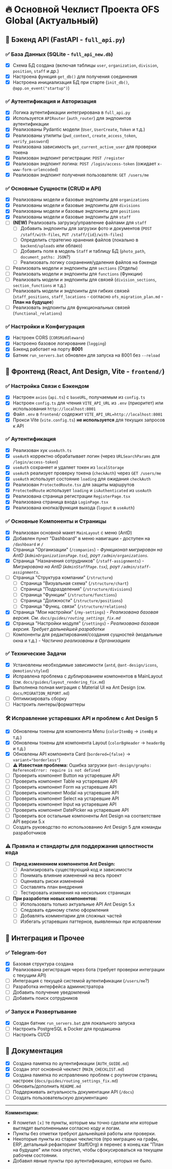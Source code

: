 # 🔥 Основной Чеклист Проекта OFS Global (Актуальный)

## 🚀 Бэкенд API (FastAPI - `full_api.py`)

### ✅ База Данных (SQLite - `full_api_new.db`)
- [x] Схема БД создана (включая таблицы `user`, `organization`, `division`, `position`, `staff` и др.)
- [x] Настроена функция `get_db()` для получения соединения
- [x] Настроена инициализация БД при старте (`init_db()`, `@app.on_event("startup")`)

### ✅ Аутентификация и Авторизация
- [x] Логика аутентификации интегрирована в `full_api.py`
- [x] Используется `APIRouter` (`auth_router`) для эндпоинтов аутентификации
- [x] Реализованы Pydantic модели (`User`, `UserCreate`, `Token` и т.д.)
- [x] Реализованы утилиты (`pwd_context`, `create_access_token`, `verify_password`)
- [x] Реализована зависимость `get_current_active_user` для проверки токена
- [x] Реализован эндпоинт регистрации: `POST /register`
- [x] Реализован эндпоинт логина: `POST /login/access-token` (ожидает `x-www-form-urlencoded`)
- [x] Реализован эндпоинт получения пользователя: `GET /users/me`

### ✅ Основные Сущности (CRUD и API)
- [x] Реализованы модели и базовые эндпоинты для `organizations`
- [x] Реализованы модели и базовые эндпоинты для `divisions`
- [x] Реализованы модели и базовые эндпоинты для `positions`
- [x] Реализованы модели и базовые эндпоинты для `staff`
- [ ] **(NEW)** Реализовать загрузку/управление файлами для `staff`
  - [ ] Добавить эндпоинты для загрузки фото и документов (`POST /staff/with-files`, `PUT /staff/{id}/with-files`)
  - [ ] Определить стратегию хранения файлов (локально в `backend/uploads` или облако)
  - [ ] Добавить поля в модель `Staff` и таблицу БД (`photo_path`, `document_paths: JSON`?)
  - [ ] Реализовать логику сохранения/удаления файлов на бэкенде
- [ ] Реализовать модели и эндпоинты для `sections` (Отделы)
- [ ] Реализовать модели и эндпоинты для `functions` (Функции)
- [ ] Реализовать модели и эндпоинты для связей (`division_sections`, `section_functions` и т.д.)
- [ ] Реализовать модели и эндпоинты для гибких связей (`staff_positions`, `staff_locations` - согласно `ofs_migration_plan.md` - **План на будущее**)
- [ ] Реализовать эндпоинты для функциональных связей (`functional_relations`)

### ✅ Настройки и Конфигурация
- [x] Настроен CORS (`CORSMiddleware`)
- [x] Настроено базовое логирование (`logging`)
- [x] Бэкенд работает на порту **8001**
- [x] Батник `run_servers.bat` обновлен для запуска на 8001 без `--reload`

## 🎨 Фронтенд (React, Ant Design, Vite - `frontend/`)

### ✅ Настройка Связи с Бэкендом
- [x] Настроен `axios` (`api.ts`) с `baseURL`, получаемым из `config.ts`
- [x] Настроен `config.ts` для чтения `VITE_API_URL` из `.env` (приоритет) или использования `http://localhost:8001`
- [x] Файл `.env` в `frontend/` содержит `VITE_API_URL=http://localhost:8001`
- [x] Прокси Vite (`vite.config.ts`) **не используется** для текущих запросов к API

### ✅ Аутентификация
- [x] Реализован хук `useAuth.ts`
- [x] `useAuth` корректно обрабатывает логин (через `URLSearchParams` для `/login/access-token`)
- [x] `useAuth` сохраняет и удаляет токен из `localStorage`
- [x] `useAuth` реализует проверку токена (`checkAuth`) через `GET /users/me`
- [x] `useAuth` использует состояние `loading` для ожидания `checkAuth`
- [x] Реализован `ProtectedRoute.tsx` для защиты маршрутов
- [x] `ProtectedRoute` использует `loading` и `isAuthenticated` из `useAuth`
- [x] Реализована страница регистрации `RegisterPage.tsx`
- [x] Реализована страница входа `LoginPage.tsx`
- [x] Реализована кнопка/функция выхода (`logout` в `useAuth`)

### ✅ Основные Компоненты и Страницы
- [x] Реализован основной макет `MainLayout` с меню (AntD)
- [x] Добавлен пункт "Dashboard" в меню навигации - доступен на `/dashboard` и `/`
- [x] Страница "Организации" (`/companies`) - *Функционал мигрирован на AntD (`AdminOrganizationsPage.tsx`), роут `/admin/organizations`.*
- [x] Страница "Назначения сотрудников" (`/staff-assignments`) - *Мигрирована на AntD (`AdminStaffPage.tsx`), роут `/admin/staff-assignments`.*
- [ ] Страница "Структура компании" (`/structure`)
  - [ ] Страница "Визуальная схема" (`/structure/chart`)
  - [ ] Страница "Подразделения" (`/structure/divisions`)
  - [ ] Страница "Функции" (`/structure/functions`)
  - [ ] Страница "Должности" (`/structure/positions`)
  - [ ] Страница "Функц. связи" (`/structure/relations`)
- [x] Страница "Мои настройки" (`/my-settings`) - *Реализована базовая версия. См. `docs/guides/routing_settings_fix.md`*
- [x] Страница "Настройки модуля" (`/settings`) - *Реализована базовая версия. Требует дальнейшей разработки*
- [ ] Компоненты для редактирования/создания сущностей (модальные окна и т.д.) - *Частично реализованы в Организациях*

### ✅ Технические Задачи
- [x] Установлены необходимые зависимости (`antd`, `@ant-design/icons`, `@emotion/styled`)
- [x] Исправлена проблема с дублированием компонентов в MainLayout (см. `docs/guides/layout_rendering_fix.md`)
- [x] Выполнена полная миграция с Material UI на Ant Design (см. `docs/MIGRATION_REPORT.md`)
- [ ] Оптимизировать сборку
- [ ] Настроить линтеры/форматтеры

### 🛠️ Исправление устаревших API и проблем с Ant Design 5
- [x] Обновлены токены для компонента Menu (`colorItemBg` → `itemBg` и т.д.)
- [x] Обновлены токены для компонента Layout (`colorBgHeader` → `headerBg` и т.д.)
- [x] Обновлены API компонента Card (`bordered={false}` → `variant="borderless"`)
- [ ] **⚠️ Известная проблема:** Ошибка загрузки `@ant-design/graphs: ReferenceError: require is not defined`
- [ ] Проверить компонент Button на устаревшие API
- [ ] Проверить компонент Table на устаревшие API
- [ ] Проверить компонент Form на устаревшие API
- [ ] Проверить компонент Modal на устаревшие API
- [ ] Проверить компонент Select на устаревшие API
- [ ] Проверить компонент Input на устаревшие API
- [ ] Проверить компонент DatePicker на устаревшие API
- [ ] Проверить все остальные компоненты Ant Design на соответствие API версии 5.x
- [ ] Создать руководство по использованию Ant Design 5 для команды разработчиков

### ⚠️ Правила и стандарты для поддержания целостности кода
- [ ] **Перед изменением компонентов Ant Design:**
  - [ ] Анализировать существующий код и зависимости
  - [ ] Понимать влияние изменений на весь проект
  - [ ] Оценивать риски изменений
  - [ ] Составлять план внедрения
  - [ ] Тестировать изменения на нескольких страницах
- [ ] **При разработке новых компонентов:**
  - [ ] Использовать только актуальные API Ant Design 5.x
  - [ ] Следовать единому стилю оформления
  - [ ] Добавлять комментарии для сложных частей
  - [ ] Избегать устаревших паттернов, выявленных при исправлении

## 🧩 Интеграция и Прочее

### ✅ Telegram-бот
- [x] Базовая структура создана
- [x] Реализована регистрация через бота (требует проверки интеграции с текущим API)
- [ ] Интеграция с текущей системой аутентификации (`/users/me`?)
- [ ] Разработка интерфейса администратора
- [ ] Добавить получение уведомлений
- [ ] Добавить поиск сотрудников

### ✅ Запуск и Развертывание
- [x] Создан батник `run_servers.bat` для локального запуска
- [ ] Настроить PostgreSQL в Docker для продакшена
- [ ] Настроить CI/CD

## 📝 Документация
- [x] Создана памятка по аутентификации (`AUTH_GUIDE.md`)
- [x] Создан этот основной чеклист (`MAIN_CHECKLIST.md`)
- [x] Создана памятка по исправлению проблем с роутингом страниц настроек (`docs/guides/routing_settings_fix.md`)
- [ ] Обновить/дополнить `README.md`
- [ ] Поддерживать актуальность документации API (`/docs`)
- [ ] Создать пользовательскую документацию

---

**Комментарии:**

*   Я пометил `[x]` те пункты, которые мы точно сделали или которые выглядят выполненными согласно коду и логам.
*   Пункты без отметки требуют дальнейшей работы или проверки.
*   Некоторые пункты из старых чеклистов (про миграцию на графы, ERP, детальный рефакторинг Staff/Org) я перенес в конец как "План на будущее" или пока опустил, чтобы сфокусироваться на текущем рабочем состоянии.
*   Добавил явные пункты про аутентификацию, которых не было.
